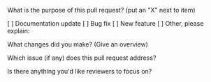 What is the purpose of this pull request? (put an "X" next to item)

[ ] Documentation update
[ ] Bug fix
[ ] New feature
[ ] Other, please explain:

What changes did you make? (Give an overview)

Which issue (if any) does this pull request address?

Is there anything you'd like reviewers to focus on?